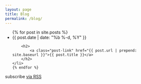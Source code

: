 ```yaml
---
layout: page
title: Blog
permalink: /blog/
---
```



<ul class="post-list">
    {% for post in site.posts %}
    <li>
        <span class="post-meta">{{ post.date | date: "%b %-d, %Y" }}</span>

        <h2>
            <a class="post-link" href="{{ post.url | prepend: site.baseurl }}">{{ post.title }}</a>
        </h2>
    </li>
    {% endfor %}
</ul>

<p class="rss-subscribe">subscribe <a href="{{ " /feed.xml " | prepend: site.baseurl }}">via RSS</a></p>
